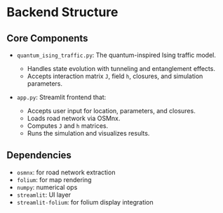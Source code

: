 # Backend Structure

## Core Components

- `quantum_ising_traffic.py`: The quantum-inspired Ising traffic model.
  - Handles state evolution with tunneling and entanglement effects.
  - Accepts interaction matrix `J`, field `h`, closures, and simulation parameters.

- `app.py`: Streamlit frontend that:
  - Accepts user input for location, parameters, and closures.
  - Loads road network via OSMnx.
  - Computes `J` and `h` matrices.
  - Runs the simulation and visualizes results.

## Dependencies
- `osmnx`: for road network extraction
- `folium`: for map rendering
- `numpy`: numerical ops
- `streamlit`: UI layer
- `streamlit-folium`: for folium display integration

